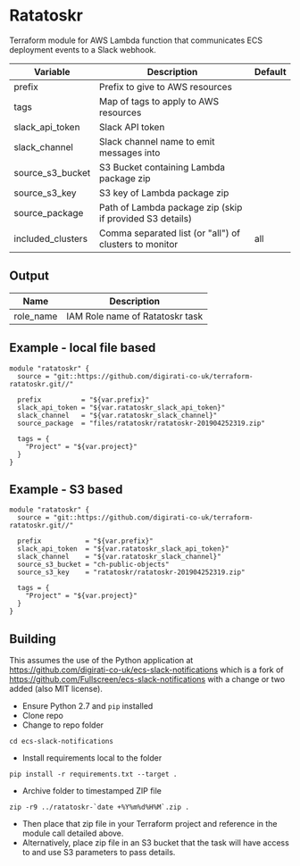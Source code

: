 # Ratatoskr

Terraform module for AWS Lambda function that communicates ECS deployment events to a Slack webhook.

| Variable          | Description                                              | Default |
|-------------------|----------------------------------------------------------|---------|
| prefix            | Prefix to give to AWS resources                          |         |
| tags              | Map of tags to apply to AWS resources                    |         |
| slack_api_token   | Slack API token                                          |         |
| slack_channel     | Slack channel name to emit messages into                 |         |
| source_s3_bucket  | S3 Bucket containing Lambda package zip                  |         |
| source_s3_key     | S3 key of Lambda package zip                             |         |
| source_package    | Path of Lambda package zip (skip if provided S3 details) |         |
| included_clusters | Comma separated list (or "all") of clusters to monitor   | all     |

## Output

| Name      | Description                     |
|-----------|---------------------------------|
| role_name | IAM Role name of Ratatoskr task |

## Example - local file based

```
module "ratatoskr" {
  source = "git::https://github.com/digirati-co-uk/terraform-ratatoskr.git//"

  prefix          = "${var.prefix}"
  slack_api_token = "${var.ratatoskr_slack_api_token}"
  slack_channel   = "${var.ratatoskr_slack_channel}"
  source_package  = "files/ratatoskr/ratatoskr-201904252319.zip"

  tags = {
    "Project" = "${var.project}"
  }
}
```

## Example - S3 based

```
module "ratatoskr" {
  source = "git::https://github.com/digirati-co-uk/terraform-ratatoskr.git//"

  prefix           = "${var.prefix}"
  slack_api_token  = "${var.ratatoskr_slack_api_token}"
  slack_channel    = "${var.ratatoskr_slack_channel}"
  source_s3_bucket = "ch-public-objects"
  source_s3_key    = "ratatoskr/ratatoskr-201904252319.zip"

  tags = {
    "Project" = "${var.project}"
  }
}
```

## Building

This assumes the use of the Python application at https://github.com/digirati-co-uk/ecs-slack-notifications which is a fork of https://github.com/Fullscreen/ecs-slack-notifications with a change or two added (also MIT license).

- Ensure Python 2.7 and `pip` installed
- Clone repo
- Change to repo folder
```
cd ecs-slack-notifications
```
- Install requirements local to the folder
```
pip install -r requirements.txt --target .
```
- Archive folder to timestamped ZIP file
```
zip -r9 ../ratatoskr-`date +%Y%m%d%H%M`.zip .
```

- Then place that zip file in your Terraform project and reference in the module call detailed above.
- Alternatively, place zip file in an S3 bucket that the task will have access to and use S3 parameters to pass details.
